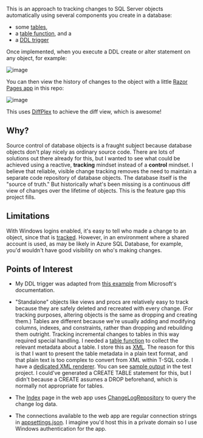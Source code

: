 This is an approach to tracking changes to SQL Server objects automatically using several components you create in a database:

- some [tables](https://github.com/adamfoneil/ChangeLogUtil/blob/master/Tables.sql),
- a [table function](https://github.com/adamfoneil/ChangeLogUtil/blob/master/TableComponents.sql), and a 
- a [DDL trigger](https://github.com/adamfoneil/ChangeLogUtil/blob/master/Trigger.sql)

Once implemented, when you execute a DDL create or alter statement on any object, for example:

![image](https://user-images.githubusercontent.com/4549398/127789248-29c52b3c-64db-4abd-b737-0b1eb34737f3.png)

You can then view the history of changes to the object with a little [Razor Pages app](https://github.com/adamfoneil/ChangeLogUtil/tree/master/ChangeLog.Web) in this repo:

![image](https://user-images.githubusercontent.com/4549398/127789297-5bda234a-72a7-423d-a685-54e580ede26c.png)

This uses [DiffPlex](https://github.com/mmanela/diffplex) to achieve the diff view, which is awesome!

## Why?
Source control of database objects is a fraught subject because database objects don't play nicely as ordinary source code. There are lots of solutions out there already for this, but I wanted to see what could be achieved using a reactive, **tracking** mindset instead of a **control** mindset. I believe that reliable, visible change tracking removes the need to maintain a separate code repository of database objects. The database itself is the "source of truth." But historically what's been missing is a continuous diff view of changes over the lifetime of objects. This is the feature gap this project fills.

## Limitations
With Windows logins enabled, it's easy to tell who made a change to an object, since that is [tracked](https://github.com/adamfoneil/ChangeLogUtil/blob/master/Tables.sql#L9). However, in an environment where a shared account is used, as may be likely in Azure SQL Database, for example, you'd wouldn't have good visibility on who's making changes.

## Points of Interest
- My DDL trigger was adapted from [this example](https://docs.microsoft.com/en-us/sql/t-sql/functions/eventdata-transact-sql?view=sql-server-ver15#b-creating-a-log-table-with-event-data-in-a-ddl-trigger) from Microsoft's documentation.

- "Standalone" objects like views and procs are relatively easy to track because they are safely deleted and recreated with every change. (For tracking purposes, altering objects is the same as dropping and creating them.) Tables are different because we're usually adding and modifying columns, indexes, and constraints, rather than dropping and rebuilding them outright. Tracking incremental changes to tables in this way required special handling. I needed a [table function](https://github.com/adamfoneil/ChangeLogUtil/blob/master/TableComponents.sql) to collect the relevant metadata about a table. I store this as [XML](https://github.com/adamfoneil/ChangeLogUtil/blob/master/Trigger.sql#L48-L49). The reason for this is that I want to present the table metadata in a plain text format, and that plain text is too complex to convert from XML within T-SQL code. I have a [dedicated XML renderer](https://github.com/adamfoneil/ChangeLogUtil/blob/master/ChangeLog.Services/TableDefRenderer.cs). You can see [sample output](https://github.com/adamfoneil/ChangeLogUtil/blob/master/ChangeLog.Test/Resources/Appointment.txt) in the test project. I could've generated a CREATE TABLE statement for this, but I didn't because a CREATE assumes a DROP beforehand, which is normally not appropriate for tables.

- The [Index](https://github.com/adamfoneil/ChangeLogUtil/blob/master/ChangeLog.Web/Pages/Index.cshtml) page in the web app uses [ChangeLogRepository](https://github.com/adamfoneil/ChangeLogUtil/blob/master/ChangeLog.Services/ChangeLogRepository.cs) to query the change log data.

- The connections available to the web app are regular connection strings in [appsettings.json](https://github.com/adamfoneil/ChangeLogUtil/blob/master/ChangeLog.Web/appsettings.json#L2-L5). I imagine you'd host this in a private domain so I use Windows authentication for the app.
